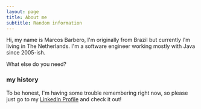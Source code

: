 ```yaml
---
layout: page
title: About me
subtitle: Random information
---
```


Hi, my name is Marcos Barbero, I'm originally from Brazil but currently I'm living in The Netherlands. 
I'm a software engineer working mostly with Java since 2005-ish.

What else do you need?

### my history

To be honest, I'm having some trouble remembering right now, so please just go to my [LinkedIn Profile](https://www.linkedin.com/in/marcosbarbero/) and check it out!